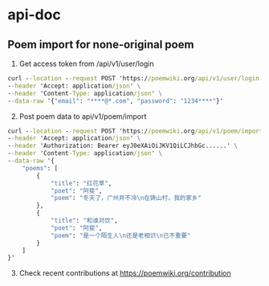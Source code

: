 # api-doc


## Poem import for none-original poem
1. Get access token from /api/v1/user/login
```cmd
curl --location --request POST 'https://poemwiki.org/api/v1/user/login' \
--header 'Accept: application/json' \
--header 'Content-Type: application/json' \
--data-raw '{"email": "****@*.com", "password": "1234****"}'
```

2. Post poem data to api/v1/poem/import
```cmd
curl --location --request POST 'https://poemwiki.org/api/v1/poem/import' \
--header 'Accept: application/json' \
--header 'Authorization: Bearer eyJ0eXAiOiJKV1QiLCJhbGc......' \
--header 'Content-Type: application/json' \
--data-raw '{
    "poems": [
        {
            "title": "红花草",
            "poet": "阿斐",
            "poem": "冬天了，广州并不冷\n在铸山村，我的家乡"
        },
        {
            "title": "和谁对饮",
            "poet": "阿斐",
            "poem": "是一个陌生人\n还是老相识\n已不重要"
        }
    ]
}'
```

3. Check recent contributions at https://poemwiki.org/contribution
